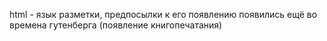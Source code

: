 html - язык разметки, предпосылки к его появлению появились ещё во времена гутенберга (появление книгопечатания)